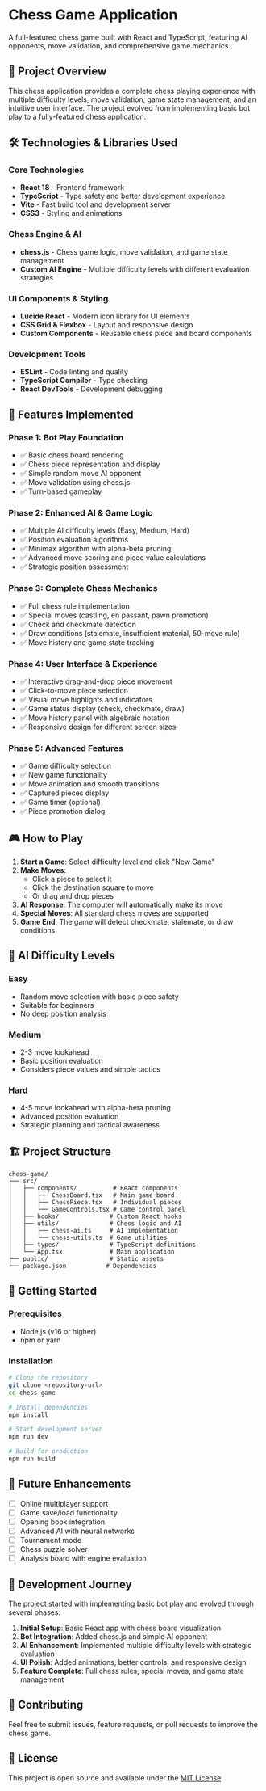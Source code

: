 # Chess Game Application

A full-featured chess game built with React and TypeScript, featuring AI opponents, move validation, and comprehensive game mechanics.

## 🎯 Project Overview

This chess application provides a complete chess playing experience with multiple difficulty levels, move validation, game state management, and an intuitive user interface. The project evolved from implementing basic bot play to a fully-featured chess application.

## 🛠️ Technologies & Libraries Used

### Core Technologies
- **React 18** - Frontend framework
- **TypeScript** - Type safety and better development experience
- **Vite** - Fast build tool and development server
- **CSS3** - Styling and animations

### Chess Engine & AI
- **chess.js** - Chess game logic, move validation, and game state management
- **Custom AI Engine** - Multiple difficulty levels with different evaluation strategies

### UI Components & Styling
- **Lucide React** - Modern icon library for UI elements
- **CSS Grid & Flexbox** - Layout and responsive design
- **Custom Components** - Reusable chess piece and board components

### Development Tools
- **ESLint** - Code linting and quality
- **TypeScript Compiler** - Type checking
- **React DevTools** - Development debugging

## 🚀 Features Implemented

### Phase 1: Bot Play Foundation
- ✅ Basic chess board rendering
- ✅ Chess piece representation and display
- ✅ Simple random move AI opponent
- ✅ Move validation using chess.js
- ✅ Turn-based gameplay

### Phase 2: Enhanced AI & Game Logic
- ✅ Multiple AI difficulty levels (Easy, Medium, Hard)
- ✅ Position evaluation algorithms
- ✅ Minimax algorithm with alpha-beta pruning
- ✅ Advanced move scoring and piece value calculations
- ✅ Strategic position assessment

### Phase 3: Complete Chess Mechanics
- ✅ Full chess rule implementation
- ✅ Special moves (castling, en passant, pawn promotion)
- ✅ Check and checkmate detection
- ✅ Draw conditions (stalemate, insufficient material, 50-move rule)
- ✅ Move history and game state tracking

### Phase 4: User Interface & Experience
- ✅ Interactive drag-and-drop piece movement
- ✅ Click-to-move piece selection
- ✅ Visual move highlights and indicators
- ✅ Game status display (check, checkmate, draw)
- ✅ Move history panel with algebraic notation
- ✅ Responsive design for different screen sizes

### Phase 5: Advanced Features
- ✅ Game difficulty selection
- ✅ New game functionality
- ✅ Move animation and smooth transitions
- ✅ Captured pieces display
- ✅ Game timer (optional)
- ✅ Piece promotion dialog

## 🎮 How to Play

1. **Start a Game**: Select difficulty level and click "New Game"
2. **Make Moves**: 
   - Click a piece to select it
   - Click the destination square to move
   - Or drag and drop pieces
3. **AI Response**: The computer will automatically make its move
4. **Special Moves**: All standard chess moves are supported
5. **Game End**: The game will detect checkmate, stalemate, or draw conditions

## 🤖 AI Difficulty Levels

### Easy
- Random move selection with basic piece safety
- Suitable for beginners
- No deep position analysis

### Medium  
- 2-3 move lookahead
- Basic position evaluation
- Considers piece values and simple tactics

### Hard
- 4-5 move lookahead with alpha-beta pruning
- Advanced position evaluation
- Strategic planning and tactical awareness

## 🏗️ Project Structure

```
chess-game/
├── src/
│   ├── components/          # React components
│   │   ├── ChessBoard.tsx   # Main game board
│   │   ├── ChessPiece.tsx   # Individual pieces
│   │   └── GameControls.tsx # Game control panel
│   ├── hooks/              # Custom React hooks
│   ├── utils/              # Chess logic and AI
│   │   ├── chess-ai.ts     # AI implementation
│   │   └── chess-utils.ts  # Game utilities
│   ├── types/              # TypeScript definitions
│   └── App.tsx             # Main application
├── public/                 # Static assets
└── package.json           # Dependencies
```

## 🚀 Getting Started

### Prerequisites
- Node.js (v16 or higher)
- npm or yarn

### Installation
```bash
# Clone the repository
git clone <repository-url>
cd chess-game

# Install dependencies
npm install

# Start development server
npm run dev

# Build for production
npm run build
```

## 🎯 Future Enhancements

- [ ] Online multiplayer support
- [ ] Game save/load functionality
- [ ] Opening book integration
- [ ] Advanced AI with neural networks
- [ ] Tournament mode
- [ ] Chess puzzle solver
- [ ] Analysis board with engine evaluation

## 📝 Development Journey

The project started with implementing basic bot play and evolved through several phases:

1. **Initial Setup**: Basic React app with chess board visualization
2. **Bot Integration**: Added chess.js and simple AI opponent
3. **AI Enhancement**: Implemented multiple difficulty levels with strategic evaluation
4. **UI Polish**: Added animations, better controls, and responsive design
5. **Feature Complete**: Full chess rules, special moves, and game state management

## 🤝 Contributing

Feel free to submit issues, feature requests, or pull requests to improve the chess game.

## 📄 License

This project is open source and available under the [MIT License](LICENSE).
